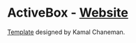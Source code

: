 # ActiveBox - [Website](https://kamilogrodowczyk.github.io/css-training-1/)

[Template](https://freebiesbug.com/code-stuff/activebox-free-html-template/) designed by Kamal Chaneman.
